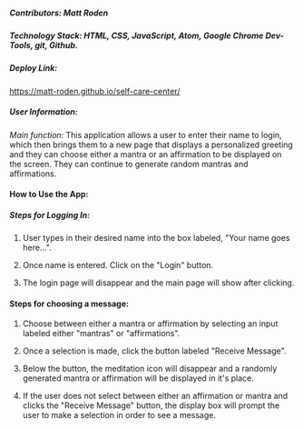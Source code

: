 ##### Contributors: Matt Roden

##### Technology Stack: HTML, CSS, JavaScript, Atom, Google Chrome Dev-Tools, git, Github.

##### Deploy Link:
https://matt-roden.github.io/self-care-center/


##### User Information:

_Main function_: This application allows a user to enter their name to login, which then brings them to a new page that displays a personalized greeting and they can choose either a mantra or an affirmation to be displayed on the screen. They can continue to generate random mantras and affirmations.

#### How to Use the App:

##### Steps for Logging In:

1. User types in their desired name into the box labeled, "Your name goes here...".

2. Once name is entered. Click on the "Login" button.

3. The login page will disappear and the main page will show after clicking.

#### Steps for choosing a message:

1. Choose between either a mantra or affirmation by selecting an input labeled either "mantras" or "affirmations".

2. Once a selection is made, click the button labeled "Receive Message".

3. Below the button, the meditation icon will disappear and a randomly generated mantra or affirmation will be displayed in it's place.

4. If the user does not select between either an affirmation or mantra and clicks the "Receive Message" button, the display box will prompt the user to make a selection in order to see a message. 
